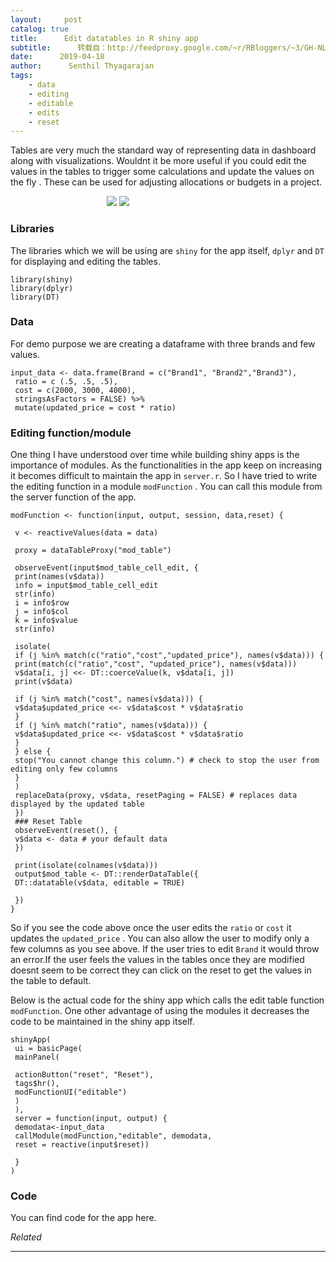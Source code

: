 ```yaml
---
layout:     post
catalog: true
title:      Edit datatables in R shiny app
subtitle:      转载自：http://feedproxy.google.com/~r/RBloggers/~3/GH-NLC030V8/
date:      2019-04-18
author:      Senthil Thyagarajan
tags:
    - data
    - editing
    - editable
    - edits
    - reset
---
```






Tables are very much the standard way of representing data in dashboard along with visualizations. Wouldnt it be more useful if you could edit the values in the tables to trigger some calculations and update the values on the fly . These can be used for adjusting allocations or budgets in a project.

                                       ![](https://i2.wp.com/www.stencilled.me/post/2019-04-18-editable/editable.gif?w=456)
![](https://i2.wp.com/www.stencilled.me/post/2019-04-18-editable/editable.gif?w=456)


### Libraries

The libraries which we will be using are `shiny` for the app itself, `dplyr` and `DT` for displaying and editing the tables.

```
library(shiny)
library(dplyr)
library(DT)

```

### Data

For demo purpose we are creating a dataframe with three brands and few values.

```
input_data <- data.frame(Brand = c("Brand1", "Brand2","Brand3"),
 ratio = c (.5, .5, .5),
 cost = c(2000, 3000, 4000),
 stringsAsFactors = FALSE) %>%
 mutate(updated_price = cost * ratio)

```

### Editing function/module

One thing I have understood over time while building shiny apps is the importance of modules. As the functionalities in the app keep on increasing it becomes difficult to maintain the app in `server.r`. So I have tried to write the editing function in a module `modFunction` . You can call this module from the server function of the app.

```
modFunction <- function(input, output, session, data,reset) {

 v <- reactiveValues(data = data)

 proxy = dataTableProxy("mod_table")

 observeEvent(input$mod_table_cell_edit, {
 print(names(v$data))
 info = input$mod_table_cell_edit
 str(info)
 i = info$row
 j = info$col
 k = info$value
 str(info)

 isolate(
 if (j %in% match(c("ratio","cost","updated_price"), names(v$data))) {
 print(match(c("ratio","cost", "updated_price"), names(v$data)))
 v$data[i, j] <<- DT::coerceValue(k, v$data[i, j])
 print(v$data)

 if (j %in% match("cost", names(v$data))) {
 v$data$updated_price <<- v$data$cost * v$data$ratio
 }
 if (j %in% match("ratio", names(v$data))) {
 v$data$updated_price <<- v$data$cost * v$data$ratio
 }
 } else {
 stop("You cannot change this column.") # check to stop the user from editing only few columns
 }
 )
 replaceData(proxy, v$data, resetPaging = FALSE) # replaces data displayed by the updated table
 })
 ### Reset Table
 observeEvent(reset(), {
 v$data <- data # your default data
 })

 print(isolate(colnames(v$data)))
 output$mod_table <- DT::renderDataTable({
 DT::datatable(v$data, editable = TRUE)

 })
}

```

So if you see the code above once the user edits the `ratio` or `cost` it updates the `updated_price` . You can also allow the user to modify only a few columns as you see above. If the user tries to edit `Brand` it would throw an error.If the user feels the values in the tables once they are modified doesnt seem to be correct they can click on the reset to get the values in the table to default.

Below is the actual code for the shiny app which calls the edit table function `modFunction`. One other advantage of using the modules it decreases the code to be maintained in the shiny app itself.

```
shinyApp(
 ui = basicPage(
 mainPanel(

 actionButton("reset", "Reset"),
 tags$hr(),
 modFunctionUI("editable")
 )
 ),
 server = function(input, output) {
 demodata<-input_data
 callModule(modFunction,"editable", demodata,
 reset = reactive(input$reset))

 }
)

```

### Code

You can find code for the app here.


*Related*








---
